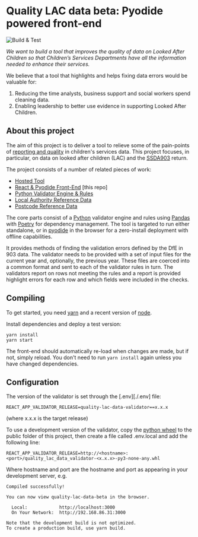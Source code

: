 # Quality LAC data beta: Pyodide powered front-end

![Build & Test](https://github.com/SocialFinanceDigitalLabs/quality-lac-data-beta-validator/actions/workflows/deploy.yaml/badge.svg)

*We want to build a tool that improves the quality of data on Looked After Children so that Children’s Services Departments have all the information needed to enhance their services.*

We believe that a tool that highlights and helps fixing data errors would be valuable for:

1.   Reducing the time analysts, business support and social workers spend cleaning data.
2.   Enabling leadership to better use evidence in supporting Looked After Children.

## About this project

The aim of this project is to deliver a tool to relieve some of the pain-points
of [reporting and quality][qlac-blog] in children's services data. This project
focuses, in particular, on data on looked after children (LAC) and the
[SSDA903][dfe-903] return.

The project consists of a number of related pieces of work:

* [Hosted Tool][qlac]
* [React & Pyodide Front-End][qlac-front-end] [this repo]
* [Python Validator Engine & Rules][qlac-engine]
* [Local Authority Reference Data][qlac-ref-la]
* [Postcode Reference Data][qlac-ref-pc]

The core parts consist of a [Python][python] validator engine and rules using
[Pandas][pandas] with [Poetry][poetry] for dependency management. The tool is targeted
to run either standalone, or in [pyodide][pyodide] in the browser for a zero-install
deployment with offline capabilities.

It provides methods of finding the validation errors defined by the DfE in 903 data.
The validator needs to be provided with a set of input files for the current year and,
optionally, the previous year. These files are coerced into a common format and sent to
each of the validator rules in turn. The validators report on rows not meeting the rules
and a report is provided highlight errors for each row and which fields were included in
the checks.


## Compiling

To get started, you need [yarn][yarn] and a recent version of [node][nodejs].

Install dependencies and deploy a test version:

```
yarn install
yarn start
```

The front-end should automatically re-load when changes are made, but if not,
simply reload. You don't need to run `yarn install` again unless you have changed
dependencies.

## Configuration

The version of the validator is set through the [.env][./.env] file:

```
REACT_APP_VALIDATOR_RELEASE=quality-lac-data-validator==x.x.x
```

(where x.x.x is the target release)

To use a development version of the validator, copy the [python wheel][python-wheel]
to the public folder of this project, then create a file called .env.local and
add the following line:

```env
REACT_APP_VALIDATOR_RELEASE=http://<hostname>:<port>/quality_lac_data_validator-<x.x.x>-py3-none-any.whl
```

Where hostname and port are the hostname and port as appearing in your development server,
e.g.

```
Compiled successfully!

You can now view quality-lac-data-beta in the browser.

  Local:            http://localhost:3000
  On Your Network:  http://192.168.86.31:3000

Note that the development build is not optimized.
To create a production build, use yarn build.
```


[qlac-blog]: https://www.socialfinance.org.uk/blogs/better-data-children-care-building-common-approach
[dfe-903]: https://www.gov.uk/guidance/children-looked-after-return-guide-to-submitting-data

[python]: https://www.python.org/
[pandas]: https://pandas.pydata.org/
[poetry]: https://python-poetry.org/
[pyodide]: https://pyodide.org/en/stable/
[semver]: https://semver.org/

[yarn]: https://yarnpkg.com/
[nodejs]: https://nodejs.org/en/
[python-wheel]: https://realpython.com/python-wheels/

[qlac]: https://sfdl.org.uk/quality-lac-data-beta/
[qlac-front-end]: https://github.com/SocialFinanceDigitalLabs/quality-lac-data-beta
[qlac-engine]: https://github.com/SocialFinanceDigitalLabs/quality-lac-data-beta-validator
[qlac-ref-la]: https://github.com/SocialFinanceDigitalLabs/quality-lac-data-ref-authorities
[qlac-ref-pc]: https://github.com/SocialFinanceDigitalLabs/quality-lac-data-ref-postcodes
